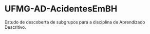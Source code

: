 # UFMG-AD-AcidentesEmBH
Estudo de descoberta de subgrupos para a disciplina de Aprendizado Descritivo.
